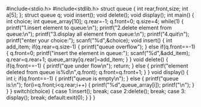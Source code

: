 #include<stdio.h>
#include<stdlib.h>
struct queue
{
    int rear,front,size;
    int a[5];
};
struct queue q;
void insert();
void delete();
void display();
int main()
{
    int choice;
    int queue_array[10];
    q.rear=-1;
    q.front=0;
    q.size=4;
    while(1)
    {
        printf("1.insert element to queue:\n");
        printf("2.delete element from queue:\n");
        printf("3.display all element from queue:\n");
        printf("4.quit\n");
        printf("enter your choice:");
        scanf("%d",&choice);
        void insert()
        {
            int add_item;
            if(q.rear=q.size-1)
            {
                printf("queue overflow");
            }
            else if(q.front==-1)
            {
                q.front=0;
                printf("insert the element in queue:");
                scanf("%d",&add_item);
                q.rear=q.rear+1;
                queue_array[q.rear]=add_item;
            }
        }
        void delete()
        {
            if(q.front==-1)
            {
                printf("que under flow\n");
                return;
            }
            else
            {
                printf("element deleted from queue is%d\n",q.front);
                q.front=q.front+1;
            }
        }
        void display()
        {
            int i;
            if(q.front==-1)
            {
                printf("queue is empty\n");
            }
            else
            {
                printf("queue is:\n");
                for(i=q.front;i<q.rear;i++)
                {
                    printf("%d",queue_array[i]);
                    printf("\n");
                }
            }
        }
        switch(choice)
        {
            case 1:insert();
            break;
            case 2:delete();
            break;
            case 3: display();
            break;
            default:exit(0);
        }
     }
}


